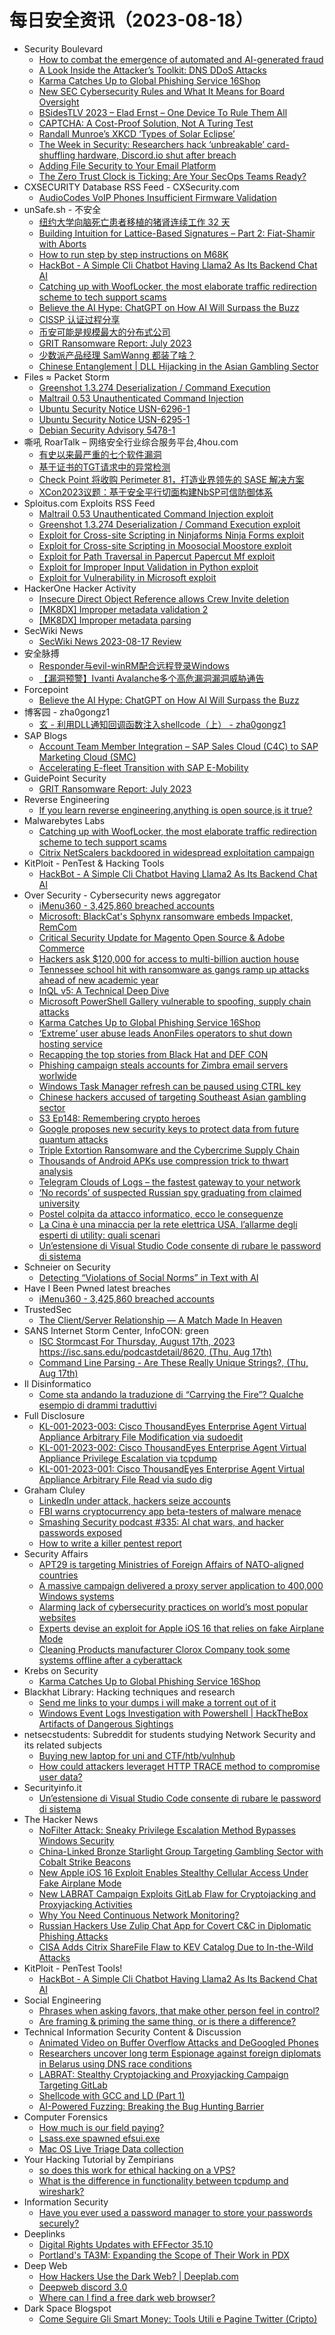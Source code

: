 # 每日安全资讯（2023-08-18）

- Security Boulevard
  - [How to combat the emergence of automated and AI-generated fraud](https://securityboulevard.com/2023/08/how-to-combat-the-emergence-of-automated-and-ai-generated-fraud/)
  - [A Look Inside the Attacker’s Toolkit: DNS DDoS Attacks](https://securityboulevard.com/2023/08/a-look-inside-the-attackers-toolkit-dns-ddos-attacks/)
  - [Karma Catches Up to Global Phishing Service 16Shop](https://securityboulevard.com/2023/08/karma-catches-up-to-global-phishing-service-16shop/)
  - [New SEC Cybersecurity Rules and What It Means for Board Oversight](https://securityboulevard.com/2023/08/new-sec-cybersecurity-rules-and-what-it-means-for-board-oversight/)
  - [BSidesTLV 2023 – Elad Ernst – One Device To Rule Them All](https://securityboulevard.com/2023/08/bsidestlv-2023-elad-ernst-one-device-to-rule-them-all/)
  - [CAPTCHA: A Cost-Proof Solution, Not A Turing Test](https://securityboulevard.com/2023/08/captcha-a-cost-proof-solution-not-a-turing-test/)
  - [Randall Munroe’s XKCD ‘Types of Solar Eclipse’](https://securityboulevard.com/2023/08/randall-munroes-xkcd-types-of-solar-eclipse/)
  - [The Week in Security: Researchers hack ‘unbreakable’ card-shuffling hardware, Discord.io shut after breach](https://securityboulevard.com/2023/08/the-week-in-security-researchers-hack-unbreakable-card-shuffling-hardware-discord-io-shut-after-breach/)
  - [Adding File Security to Your Email Platform](https://securityboulevard.com/2023/08/adding-file-security-to-your-email-platform/)
  - [The Zero Trust Clock is Ticking: Are Your SecOps Teams Ready?](https://securityboulevard.com/2023/08/the-zero-trust-clock-is-ticking-are-your-secops-teams-ready/)
- CXSECURITY Database RSS Feed - CXSecurity.com
  - [AudioCodes VoIP Phones Insufficient Firmware Validation](https://cxsecurity.com/issue/WLB-2023080072)
- unSafe.sh - 不安全
  - [纽约大学向脑死亡患者移植的猪肾连续工作 32 天](https://buaq.net/go-174715.html)
  - [Building Intuition for Lattice-Based Signatures – Part 2: Fiat-Shamir with Aborts](https://buaq.net/go-174711.html)
  - [How to run step by step instructions on M68K](https://buaq.net/go-174706.html)
  - [HackBot - A Simple Cli Chatbot Having Llama2 As Its Backend Chat AI](https://buaq.net/go-174700.html)
  - [Catching up with WoofLocker, the most elaborate traffic redirection scheme to tech support scams](https://buaq.net/go-174731.html)
  - [Believe the AI Hype: ChatGPT on How AI Will Surpass the Buzz](https://buaq.net/go-174707.html)
  - [CISSP 认证过程分享](https://buaq.net/go-174713.html)
  - [币安可能是规模最大的分布式公司](https://buaq.net/go-174695.html)
  - [GRIT Ransomware Report: July 2023](https://buaq.net/go-174691.html)
  - [少数派产品经理 SamWanng 都装了啥？](https://buaq.net/go-174699.html)
  - [Chinese Entanglement | DLL Hijacking in the Asian Gambling Sector](https://buaq.net/go-174692.html)
- Files ≈ Packet Storm
  - [Greenshot 1.3.274 Deserialization / Command Execution](https://packetstormsecurity.com/files/174222/greenshot_deserialize_cve_2023_34634.rb.txt)
  - [Maltrail 0.53 Unauthenticated Command Injection](https://packetstormsecurity.com/files/174221/maltrail_rce.rb.txt)
  - [Ubuntu Security Notice USN-6296-1](https://packetstormsecurity.com/files/174220/USN-6296-1.txt)
  - [Ubuntu Security Notice USN-6295-1](https://packetstormsecurity.com/files/174219/USN-6295-1.txt)
  - [Debian Security Advisory 5478-1](https://packetstormsecurity.com/files/174218/dsa-5478-1.txt)
- 嘶吼 RoarTalk – 网络安全行业综合服务平台,4hou.com
  - [有史以来最严重的七个软件漏洞](https://www.4hou.com/posts/qpo0)
  - [基于证书的TGT请求中的异常检测](https://www.4hou.com/posts/qp8p)
  - [Check Point 将收购 Perimeter 81，打造业界领先的 SASE 解决方案](https://www.4hou.com/posts/3rvO)
  - [XCon2023议题：基于安全平行切面构建NbSP可信防御体系](https://www.4hou.com/posts/2qr1)
- Sploitus.com Exploits RSS Feed
  - [Maltrail 0.53 Unauthenticated Command Injection exploit](https://sploitus.com/exploit?id=PACKETSTORM:174221&utm_source=rss&utm_medium=rss)
  - [Greenshot 1.3.274 Deserialization / Command Execution exploit](https://sploitus.com/exploit?id=PACKETSTORM:174222&utm_source=rss&utm_medium=rss)
  - [Exploit for Cross-site Scripting in Ninjaforms Ninja Forms exploit](https://sploitus.com/exploit?id=F65800F8-3CD5-55EB-BF24-AE231EAF2B30&utm_source=rss&utm_medium=rss)
  - [Exploit for Cross-site Scripting in Moosocial Moostore exploit](https://sploitus.com/exploit?id=6A7271C5-43DE-50D2-9ED7-0AA2787B9FF1&utm_source=rss&utm_medium=rss)
  - [Exploit for Path Traversal in Papercut Papercut Mf exploit](https://sploitus.com/exploit?id=6DEB7D2E-A209-55FD-9A67-A6CA73473101&utm_source=rss&utm_medium=rss)
  - [Exploit for Improper Input Validation in Python exploit](https://sploitus.com/exploit?id=DA7CD4B2-2AD0-5735-A5DE-26D392D51DDA&utm_source=rss&utm_medium=rss)
  - [Exploit for Vulnerability in Microsoft exploit](https://sploitus.com/exploit?id=640BECAE-3809-5438-AF3C-1D6BA52C8DDB&utm_source=rss&utm_medium=rss)
- HackerOne Hacker Activity
  - [Insecure Direct Object Reference allows Crew Invite deletion](https://hackerone.com/reports/1947924)
  - [[MK8DX] Improper metadata validation 2](https://hackerone.com/reports/1812732)
  - [[MK8DX] Improper metadata parsing](https://hackerone.com/reports/1688309)
- SecWiki News
  - [SecWiki News 2023-08-17 Review](http://www.sec-wiki.com/?2023-08-17)
- 安全脉搏
  - [Responder与evil-winRM配合远程登录Windows](https://www.secpulse.com/archives/203051.html)
  - [【漏洞预警】Ivanti Avalanche多个高危漏洞漏洞威胁通告](https://www.secpulse.com/archives/203055.html)
- Forcepoint
  - [Believe the AI Hype: ChatGPT on How AI Will Surpass the Buzz](https://www.forcepoint.com/blog/insights/chatgpt-ai-will-surpass-hype)
- 博客园 - zha0gongz1
  - [玄 - 利用DLL通知回调函数注入shellcode（上） - zha0gongz1](https://www.cnblogs.com/zha0gongz1/p/17633377.html)
- SAP Blogs
  - [Account Team Member Integration – SAP Sales Cloud (C4C) to SAP Marketing Cloud (SMC)](https://blogs.sap.com/2023/08/17/account-team-member-integration-sap-sales-cloud-c4c-to-sap-marketing-cloud-smc/)
  - [Accelerating E-fleet Transition with SAP E-Mobility](https://blogs.sap.com/2023/08/17/accelerating-e-fleet-transition-with-sap-e-mobility/)
- GuidePoint Security
  - [GRIT Ransomware Report: July 2023](https://www.guidepointsecurity.com/blog/grit-ransomware-report-july-2023/)
- Reverse Engineering
  - [If you learn reverse engineering,anything is open source,is it true?](https://www.reddit.com/r/ReverseEngineering/comments/15tgdji/if_you_learn_reverse_engineeringanything_is_open/)
- Malwarebytes Labs
  - [Catching up with WoofLocker, the most elaborate traffic redirection scheme to tech support scams](https://www.malwarebytes.com/blog/threat-intelligence/2023/08/wooflocker2)
  - [Citrix NetScalers backdoored in widespread exploitation campaign](https://www.malwarebytes.com/blog/news/2023/08/citrix-netscalers-backdoored-in-widespread-exploitation-campaign)
- KitPloit - PenTest & Hacking Tools
  - [HackBot - A Simple Cli Chatbot Having Llama2 As Its Backend Chat AI](http://www.kitploit.com/2023/08/hackbot-simple-cli-chatbot-having.html)
- Over Security - Cybersecurity news aggregator
  - [iMenu360 - 3,425,860 breached accounts](https://haveibeenpwned.com/PwnedWebsites#iMenu360)
  - [Microsoft: BlackCat's Sphynx ransomware embeds Impacket, RemCom](https://www.bleepingcomputer.com/news/microsoft/microsoft-blackcats-sphynx-ransomware-embeds-impacket-remcom/)
  - [Critical Security Update for Magento Open Source & Adobe Commerce](https://blog.sucuri.net/2023/08/critical-security-update-for-magento-adobe-commerce.html)
  - [Hackers ask $120,000 for access to multi-billion auction house](https://www.bleepingcomputer.com/news/security/hackers-ask-120-000-for-access-to-multi-billion-auction-house/)
  - [Tennessee school hit with ransomware as gangs ramp up attacks ahead of new academic year](https://therecord.media/tennessee-school-hit-with-ransomware-as-hackers-ramp-up-attacks)
  - [InQL v5: A Technical Deep Dive](https://blog.doyensec.com//2023/08/17/inql-v5.html)
  - [Microsoft PowerShell Gallery vulnerable to spoofing, supply chain attacks](https://www.bleepingcomputer.com/news/security/microsoft-powershell-gallery-vulnerable-to-spoofing-supply-chain-attacks/)
  - [Karma Catches Up to Global Phishing Service 16Shop](https://krebsonsecurity.com/2023/08/karma-catches-up-to-global-phishing-service-16shop/)
  - [‘Extreme’ user abuse leads AnonFiles operators to shut down hosting service](https://therecord.media/anonfiles-shuts-down-extreme-abuse-by-users)
  - [Recapping the top stories from Black Hat and DEF CON](https://blog.talosintelligence.com/threat-source-newsletter-aug-17-2023/)
  - [Phishing campaign steals accounts for Zimbra email servers worlwide](https://www.bleepingcomputer.com/news/security/phishing-campaign-steals-accounts-for-zimbra-email-servers-worlwide/)
  - [Windows Task Manager refresh can be paused using CTRL key](https://www.bleepingcomputer.com/news/microsoft/windows-task-manager-refresh-can-be-paused-using-ctrl-key/)
  - [Chinese hackers accused of targeting Southeast Asian gambling sector](https://therecord.media/chinese-hackers-target-southeast-asia-gambling-sector)
  - [S3 Ep148: Remembering crypto heroes](https://nakedsecurity.sophos.com/2023/08/17/s3-ep148-remembering-crypto-heroes/)
  - [Google proposes new security keys to protect data from future quantum attacks](https://therecord.media/google-quantum-security-key-proposal-ecc-dilithium-fido2)
  - [Triple Extortion Ransomware and the Cybercrime Supply Chain](https://www.bleepingcomputer.com/news/security/triple-extortion-ransomware-and-the-cybercrime-supply-chain/)
  - [Thousands of Android APKs use compression trick to thwart analysis](https://www.bleepingcomputer.com/news/security/thousands-of-android-apks-use-compression-trick-to-thwart-analysis/)
  - [Telegram Clouds of Logs – the fastest gateway to your network](https://www.kelacyber.com/telegram-clouds-of-logs-the-fastest-gateway-to-your-network/)
  - [‘No records’ of suspected Russian spy graduating from claimed university](https://therecord.media/bulgarian-accused-spy-russia-uk-queensland-university-technology)
  - [Postel colpita da attacco informatico, ecco le conseguenze](https://www.cybersecurity360.it/nuove-minacce/postel-colpita-da-attacco-informatico-ecco-le-conseguenze/)
  - [La Cina è una minaccia per la rete elettrica USA, l’allarme degli esperti di utility: quali scenari](https://www.cybersecurity360.it/cybersecurity-nazionale/la-cina-e-una-minaccia-per-la-rete-elettrica-usa-lallarme-degli-esperti-di-utility-quali-scenari/)
  - [Un’estensione di Visual Studio Code consente di rubare le password di sistema](https://www.securityinfo.it/2023/08/17/unestensione-di-visual-studio-code-consente-di-rubare-le-password-di-sistema/)
- Schneier on Security
  - [Detecting “Violations of Social Norms” in Text with AI](https://www.schneier.com/blog/archives/2023/08/detecting-violations-of-social-norms-in-text-with-ai.html)
- Have I Been Pwned latest breaches
  - [iMenu360 - 3,425,860 breached accounts](https://haveibeenpwned.com/PwnedWebsites#iMenu360)
- TrustedSec
  - [The Client/Server Relationship — A Match Made In Heaven](https://www.trustedsec.com/blog/the-client-server-relationship-a-match-made-in-heaven/)
- SANS Internet Storm Center, InfoCON: green
  - [ISC Stormcast For Thursday, August 17th, 2023 https://isc.sans.edu/podcastdetail/8620, (Thu, Aug 17th)](https://isc.sans.edu/diary/rss/30132)
  - [Command Line Parsing - Are These Really Unique Strings&#x3f;, (Thu, Aug 17th)](https://isc.sans.edu/diary/rss/30126)
- Il Disinformatico
  - [Come sta andando la traduzione di “Carrying the Fire”? Qualche esempio di drammi traduttivi](http://attivissimo.blogspot.com/2023/08/come-sta-andando-la-traduzione-di.html)
- Full Disclosure
  - [KL-001-2023-003: Cisco ThousandEyes Enterprise Agent Virtual Appliance Arbitrary File Modification via sudoedit](https://seclists.org/fulldisclosure/2023/Aug/21)
  - [KL-001-2023-002: Cisco ThousandEyes Enterprise Agent Virtual Appliance Privilege Escalation via tcpdump](https://seclists.org/fulldisclosure/2023/Aug/20)
  - [KL-001-2023-001: Cisco ThousandEyes Enterprise Agent Virtual Appliance Arbitrary File Read via sudo dig](https://seclists.org/fulldisclosure/2023/Aug/19)
- Graham Cluley
  - [LinkedIn under attack, hackers seize accounts](https://www.tripwire.com/state-of-security/linkedin-under-attack-hackers-seize-accounts)
  - [FBI warns cryptocurrency app beta-testers of malware menace](https://www.bitdefender.com/blog/hotforsecurity/fbi-warns-cryptocurrency-app-beta-testers-of-malware-menace/)
  - [Smashing Security podcast #335: AI chat wars, and hacker passwords exposed](https://grahamcluley.com/smashing-security-podcast-335/)
  - [How to write a killer pentest report](https://grahamcluley.com/feed-sponsor-plextrac/)
- Security Affairs
  - [APT29 is targeting Ministries of Foreign Affairs of NATO-aligned countries](https://securityaffairs.com/149620/apt/apt29-used-zulip-chat-app.html)
  - [A massive campaign delivered a proxy server application to 400,000 Windows systems](https://securityaffairs.com/149592/cyber-crime/rise-proxy-server-application.html)
  - [Alarming lack of cybersecurity practices on world’s most popular websites](https://securityaffairs.com/149607/security/alarming-lack-cybersecurity-popular-websites.html)
  - [Experts devise an exploit for Apple iOS 16 that relies on fake Airplane Mode](https://securityaffairs.com/149597/mobile-2/airplane-mode-apple-ios-16-exploit.html)
  - [Cleaning Products manufacturer Clorox Company took some systems offline after a cyberattack](https://securityaffairs.com/149585/cyber-crime/clorox-company-cyber-attack.html)
- Krebs on Security
  - [Karma Catches Up to Global Phishing Service 16Shop](https://krebsonsecurity.com/2023/08/karma-catches-up-to-global-phishing-service-16shop/)
- Blackhat Library: Hacking techniques and research
  - [Send me links to your dumps i will make a torrent out of it](https://www.reddit.com/r/blackhat/comments/15tygij/send_me_links_to_your_dumps_i_will_make_a_torrent/)
  - [Windows Event Logs Investigation with Powershell | HackTheBox Artifacts of Dangerous Sightings](https://www.reddit.com/r/blackhat/comments/15tlwuy/windows_event_logs_investigation_with_powershell/)
- netsecstudents: Subreddit for students studying Network Security and its related subjects
  - [Buying new laptop for uni and CTF/htb/vulnhub](https://www.reddit.com/r/netsecstudents/comments/15tjkzt/buying_new_laptop_for_uni_and_ctfhtbvulnhub/)
  - [How could attackers leveraget HTTP TRACE method to compromise user data?](https://www.reddit.com/r/netsecstudents/comments/15tdihv/how_could_attackers_leveraget_http_trace_method/)
- Securityinfo.it
  - [Un’estensione di Visual Studio Code consente di rubare le password di sistema](https://www.securityinfo.it/2023/08/17/unestensione-di-visual-studio-code-consente-di-rubare-le-password-di-sistema/?utm_source=rss&utm_medium=rss&utm_campaign=unestensione-di-visual-studio-code-consente-di-rubare-le-password-di-sistema)
- The Hacker News
  - [NoFilter Attack: Sneaky Privilege Escalation Method Bypasses Windows Security](https://thehackernews.com/2023/08/nofilter-attack-sneaky-privilege.html)
  - [China-Linked Bronze Starlight Group Targeting Gambling Sector with Cobalt Strike Beacons](https://thehackernews.com/2023/08/china-linked-bronze-starlight-group.html)
  - [New Apple iOS 16 Exploit Enables Stealthy Cellular Access Under Fake Airplane Mode](https://thehackernews.com/2023/08/new-apple-ios-16-exploit-enables.html)
  - [New LABRAT Campaign Exploits GitLab Flaw for Cryptojacking and Proxyjacking Activities](https://thehackernews.com/2023/08/new-labrat-campaign-exploits-gitlab.html)
  - [Why You Need Continuous Network Monitoring?](https://thehackernews.com/2023/08/why-you-need-continuous-network.html)
  - [Russian Hackers Use Zulip Chat App for Covert C&C in Diplomatic Phishing Attacks](https://thehackernews.com/2023/08/russian-hackers-use-zulip-chat-app-for.html)
  - [CISA Adds Citrix ShareFile Flaw to KEV Catalog Due to In-the-Wild Attacks](https://thehackernews.com/2023/08/cisa-adds-citrix-sharefile-flaw-to-kev.html)
- KitPloit - PenTest Tools!
  - [HackBot - A Simple Cli Chatbot Having Llama2 As Its Backend Chat AI](http://www.kitploit.com/2023/08/hackbot-simple-cli-chatbot-having.html)
- Social Engineering
  - [Phrases when asking favors, that make other person feel in control?](https://www.reddit.com/r/SocialEngineering/comments/15tlj4s/phrases_when_asking_favors_that_make_other_person/)
  - [Are framing & priming the same thing, or is there a difference?](https://www.reddit.com/r/SocialEngineering/comments/15u0tik/are_framing_priming_the_same_thing_or_is_there_a/)
- Technical Information Security Content & Discussion
  - [Animated Video on Buffer Overflow Attacks and DeGoogled Phones](https://www.reddit.com/r/netsec/comments/15ttqvj/animated_video_on_buffer_overflow_attacks_and/)
  - [Researchers uncover long term Espionage against foreign diplomats in Belarus using DNS race conditions](https://www.reddit.com/r/netsec/comments/15tj9vu/researchers_uncover_long_term_espionage_against/)
  - [LABRAT: Stealthy Cryptojacking and Proxyjacking Campaign Targeting GitLab](https://www.reddit.com/r/netsec/comments/15tn1zg/labrat_stealthy_cryptojacking_and_proxyjacking/)
  - [Shellcode with GCC and LD (Part 1)](https://www.reddit.com/r/netsec/comments/15tsz50/shellcode_with_gcc_and_ld_part_1/)
  - [AI-Powered Fuzzing: Breaking the Bug Hunting Barrier](https://www.reddit.com/r/netsec/comments/15tsc8k/aipowered_fuzzing_breaking_the_bug_hunting_barrier/)
- Computer Forensics
  - [How much is our field paying?](https://www.reddit.com/r/computerforensics/comments/15tjin3/how_much_is_our_field_paying/)
  - [Lsass.exe spawned efsui.exe](https://www.reddit.com/r/computerforensics/comments/15todai/lsassexe_spawned_efsuiexe/)
  - [Mac OS Live Triage Data collection](https://www.reddit.com/r/computerforensics/comments/15tj0xp/mac_os_live_triage_data_collection/)
- Your Hacking Tutorial by Zempirians
  - [so does this work for ethical hacking on a VPS?](https://www.reddit.com/r/HowToHack/comments/15u1w90/so_does_this_work_for_ethical_hacking_on_a_vps/)
  - [What is the difference in functionality between tcpdump and wireshark?](https://www.reddit.com/r/HowToHack/comments/15t978j/what_is_the_difference_in_functionality_between/)
- Information Security
  - [Have you ever used a password manager to store your passwords securely?](https://www.reddit.com/r/Information_Security/comments/15tir3s/have_you_ever_used_a_password_manager_to_store/)
- Deeplinks
  - [Digital Rights Updates with EFFector 35.10](https://www.eff.org/deeplinks/2023/08/digital-rights-updates-effector-3510)
  - [Portland's TA3M: Expanding the Scope of Their Work in PDX](https://www.eff.org/deeplinks/2023/08/portlands-ta3m-expanding-scope-their-work-pdx)
- Deep Web
  - [How Hackers Use the Dark Web? | Deeplab.com](https://www.reddit.com/r/deepweb/comments/15tzy6b/how_hackers_use_the_dark_web_deeplabcom/)
  - [Deepweb discord 3.0](https://www.reddit.com/r/deepweb/comments/15u0v6x/deepweb_discord_30/)
  - [Where can I find a free dark web browser?](https://www.reddit.com/r/deepweb/comments/15tvk10/where_can_i_find_a_free_dark_web_browser/)
- Dark Space Blogspot
  - [Come Seguire Gli Smart Money: Tools Utili e Pagine Twitter (Cripto)](http://darkwhite666.blogspot.com/2023/08/come-seguire-gli-smart-money-tools.html)
